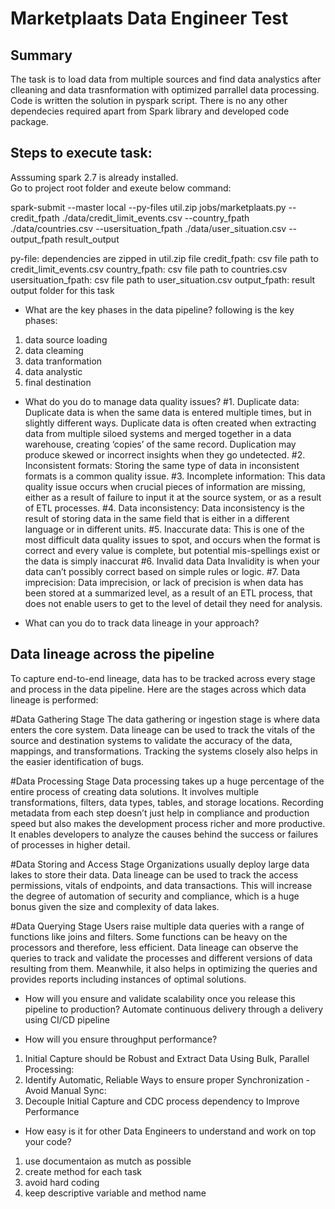 # Marketplaats Data Engineer Test

## Summary

The task is to load data from multiple sources and find data analystics  after clleaning and data trasnformation with optimized parrallel data processing. 
Code is written the solution in pyspark script. There is no any other dependecies required apart from Spark library and developed code package.

 
## Steps to execute task:

Asssuming spark 2.7 is already installed.  
Go to project root folder and exeute below command:

spark-submit --master local --py-files util.zip jobs/marketplaats.py --credit_fpath ./data/credit_limit_events.csv --country_fpath ./data/countries.csv --usersituation_fpath ./data/user_situation.csv --output_fpath result_output

py-file: dependencies are zipped in util.zip file 
credit_fpath: csv file path to credit_limit_events.csv
country_fpath: csv file path to countries.csv
usersituation_fpath: csv file path to user_situation.csv
output_fpath: result output folder for this task


* What are the key phases in the data pipeline?
following is the key phases:
1. data source loading
2. data cleaming
3. data tranformation
4. data analystic
5. final destination
* What do you do to manage data quality issues?
#1. Duplicate data:
Duplicate data is when the same data is entered multiple times, but in slightly different ways. Duplicate data is often created when extracting data from multiple siloed systems and merged together in a data warehouse, creating ‘copies’ of the same record. Duplication may produce skewed or incorrect insights when they go undetected.
#2. Inconsistent formats:
Storing the same type of data in inconsistent formats is a common quality issue.
#3. Incomplete information:
This data quality issue occurs when crucial pieces of information are missing, either as a result of failure to input it at the source system, or as a result of ETL processes.
#4. Data inconsistency:
Data inconsistency is the result of storing data in the same field that is either in a different language or in different units.
#5. Inaccurate data:
This is one of the most difficult data quality issues to spot, and occurs when the format is correct and every value is complete, but potential mis-spellings exist or the data is simply inaccurat
#6. Invalid data
Data Invalidity is when your data can’t possibly correct based on simple rules or logic.
#7. Data imprecision:
Data imprecision, or lack of precision is when data has been stored at a summarized level, as a result of an ETL process, that does not enable users to get to the level of detail they need for analysis.

* What can you do to track data lineage in your approach?

## Data lineage across the pipeline
To capture end-to-end lineage, data has to be tracked across every stage and process in the data pipeline. Here are the stages across which data lineage is performed:

#Data Gathering Stage
The data gathering or ingestion stage is where data enters the core system. Data lineage can be used to track the vitals of the source and destination systems to validate the accuracy of the data, mappings, and transformations. Tracking the systems closely also helps in the easier identification of bugs.

#Data Processing Stage
Data processing takes up a huge percentage of the entire process of creating data solutions. It involves multiple transformations, filters, data types, tables, and storage locations. Recording metadata from each step doesn’t just help in compliance and production speed but also makes the development process richer and more productive. It enables developers to analyze the causes behind the success or failures of processes in higher detail.

#Data Storing and Access Stage
Organizations usually deploy large data lakes to store their data. Data lineage can be used to track the access permissions, vitals of endpoints, and data transactions. This will increase the degree of automation of security and compliance, which is a huge bonus given the size and complexity of data lakes.

#Data Querying Stage
Users raise multiple data queries with a range of functions like joins and filters. Some functions can be heavy on the processors and therefore, less efficient. Data lineage can observe the queries to track and validate the processes and different versions of data resulting from them. Meanwhile, it also helps in optimizing the queries and provides reports including instances of optimal solutions. 

* How will you ensure and validate scalability once you release this pipeline to production?
Automate continuous delivery through a delivery using CI/CD pipeline

* How will you ensure throughput performance?
1. Initial Capture should be Robust and Extract Data Using Bulk, Parallel Processing:
2. Identify Automatic, Reliable Ways to ensure proper Synchronization - Avoid Manual Sync:
3. Decouple Initial Capture and CDC process dependency to Improve Performance

* How easy is it for other Data Engineers to understand and work on top your code?
1. use documentaion as mutch as possible
2. create method for each task
3. avoid hard coding
4. keep descriptive variable and method name